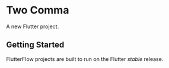 # Two Comma

A new Flutter project.

## Getting Started

FlutterFlow projects are built to run on the Flutter _stable_ release.
